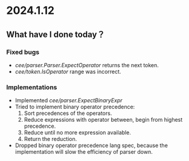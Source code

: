 # 2024.1.12
## What have I done today？

### Fixed bugs
- *cee/parser.Parser.ExpectOperator* returns the next token.
- *cee/token.IsOperator* range was incorrect.

### Implementations
- Implemented *cee/parser.ExpectBinaryExpr*
- Tried to implement binary operator precedence:
  1) Sort precedences of the operators.
  2) Reduce expressions with operator between, begin from highest precedence.
  3) Reduce until no more expression available.
  4) Return the reduction.
- Dropped binary operator precedence lang spec, because the implementation will slow the efficiency of parser down.
